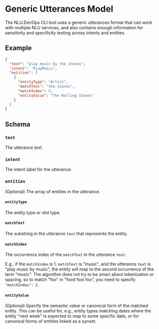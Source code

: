 # Generic Utterances Model

The NLU.DevOps CLI tool uses a generic utterances format that can work with multiple NLU services, and also contains enough information for sensitivity and specificity testing across intents and entities.

## Example

```json
{
  "text": "play music by the stones",
  "intent": "PLayMusic",
  "entities": [
    {
      "entityType": "Artist",
      "matchText": "the stones",
      "matchIndex": 0,
      "entityValue": "The Rolling Stones"
    }
  ]
}
```

## Schema

### `text`

The utterance text.

### `intent`

The intent label for the utterance.

### `entities`

(Optional) The array of entities in the utterance.

#### `entityType`

The entity type or slot type.

#### `matchText`

The substring in the utterance `text` that represents the entity.

#### `matchIndex`

The occurrence index of the `matchText` in the utterance `text`.

E.g., if the `matchIndex` is 1, `matchText` is "music", and the utterance `text` is "play music by music", the entity will map to the second occurrence of the term "music". The algorithm does not try to be smart about tokenization or spacing, so to match "foo" in "food fool foo", you need to specify `"matchIndex": 2`.

#### `entityValue`

(Optional) Specify the semantic value or canonical form of the matched entity. This can be useful for, e.g., entity types matching dates where the entity "next week" is expected to map to some specific date, or for canonical forms of entities linked as a synset.
